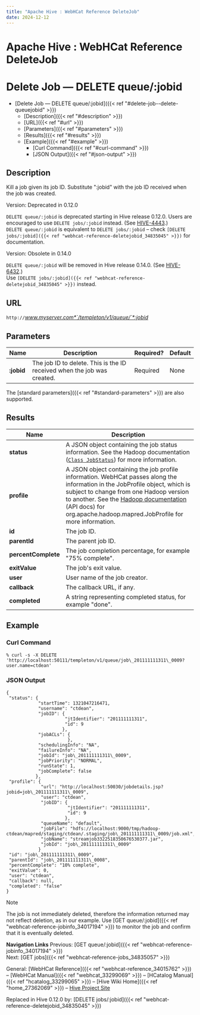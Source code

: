 ```yaml
---
title: "Apache Hive : WebHCat Reference DeleteJob"
date: 2024-12-12
---
```


# Apache Hive : WebHCat Reference DeleteJob

# Delete Job — DELETE queue/:jobid

* [Delete Job — DELETE queue/:jobid]({{< ref "#delete-job--delete-queuejobid" >}})
	+ [Description]({{< ref "#description" >}})
	+ [URL]({{< ref "#url" >}})
	+ [Parameters]({{< ref "#parameters" >}})
	+ [Results]({{< ref "#results" >}})
	+ [Example]({{< ref "#example" >}})
		- [Curl Command]({{< ref "#curl-command" >}})
		- [JSON Output]({{< ref "#json-output" >}})

## Description

Kill a job given its job ID. Substitute ":jobid" with the job ID received when the job was created.

Version: Deprecated in 0.12.0

`DELETE queue/:jobid` is deprecated starting in Hive release 0.12.0. Users are encouraged to use `DELETE jobs/:jobid` instead. (See [HIVE-4443](https://issues.apache.org/jira/browse/HIVE-4443).)  
`DELETE queue/:jobid` is equivalent to `DELETE jobs/:jobid` – check `[DELETE jobs/:jobid]({{< ref "webhcat-reference-deletejobid_34835045" >}})` for documentation.

Version: Obsolete in 0.14.0

`DELETE queue/:jobid` will be removed in Hive release 0.14.0. (See [HIVE-6432](https://issues.apache.org/jira/browse/HIVE-6432).)  
Use `[DELETE jobs/:jobid]({{< ref "webhcat-reference-deletejobid_34835045" >}})` instead.

## URL

`http://`*www.myserver.com*`/templeton/v1/queue/`*:jobid*

## Parameters

| Name | Description | Required? | Default |
| --- | --- | --- | --- |
| **:jobid** | The job ID to delete. This is the ID received when the job was created. | Required | None |

The [standard parameters]({{< ref "#standard-parameters" >}}) are also supported.

## Results

| Name | Description |
| --- | --- |
| **status** | A JSON object containing the job status information. See the Hadoop documentation ([`Class JobStatus`](http://hadoop.apache.org/docs/stable/api/org/apache/hadoop/mapred/JobStatus.html)) for more information. |
| **profile** | A JSON object containing the job profile information. WebHCat passes along the information in the JobProfile object, which is subject to change from one Hadoop version to another. See the [Hadoop documentation](http://hadoop.apache.org/docs/) (API docs) for org.apache.hadoop.mapred.JobProfile for more information. |
| **id** | The job ID. |
| **parentId** | The parent job ID. |
| **percentComplete** | The job completion percentage, for example "75% complete". |
| **exitValue** | The job's exit value. |
| **user** | User name of the job creator. |
| **callback** | The callback URL, if any. |
| **completed** | A string representing completed status, for example "done". |

## Example

### Curl Command

```
% curl -s -X DELETE 'http://localhost:50111/templeton/v1/queue/job\_201111111311\_0009?user.name=ctdean'

```

### JSON Output

```
{
 "status": {
            "startTime": 1321047216471,
            "username": "ctdean",
            "jobID": {
                      "jtIdentifier": "201111111311",
                      "id": 9
                     },
            "jobACLs": {
                       },
            "schedulingInfo": "NA",
            "failureInfo": "NA",
            "jobId": "job\_201111111311\_0009",
            "jobPriority": "NORMAL",
            "runState": 1,
            "jobComplete": false
           },
 "profile": {
             "url": "http://localhost:50030/jobdetails.jsp?jobid=job\_201111111311\_0009",
             "user": "ctdean",
             "jobID": {
                       "jtIdentifier": "201111111311",
                       "id": 9
                      },
             "queueName": "default",
             "jobFile": "hdfs://localhost:9000/tmp/hadoop-ctdean/mapred/staging/ctdean/.staging/job\_201111111311\_0009/job.xml",
             "jobName": "streamjob3322518350676530377.jar",
             "jobId": "job\_201111111311\_0009"
            }
 "id": "job\_201111111311\_0009",
 "parentId": "job\_201111111311\_0008",
 "percentComplete": "10% complete",
 "exitValue": 0,
 "user": "ctdean",
 "callback": null,
 "completed": "false"
}

```

Note

The job is not immediately deleted, therefore the information returned may not reflect deletion, as in our example. Use [GET queue/:jobid]({{< ref "webhcat-reference-jobinfo_34017194" >}}) to monitor the job and confirm that it is eventually deleted.

**Navigation Links**
Previous: [GET queue/:jobid]({{< ref "webhcat-reference-jobinfo_34017194" >}})  
 Next: [GET jobs]({{< ref "webhcat-reference-jobs_34835057" >}})

General: [WebHCat Reference]({{< ref "webhcat-reference_34015762" >}}) – [WebHCat Manual]({{< ref "webhcat_33299069" >}}) – [HCatalog Manual]({{< ref "hcatalog_33299065" >}}) – [Hive Wiki Home]({{< ref "home_27362069" >}}) – [Hive Project Site](http://hive.apache.org/)

Replaced in Hive 0.12.0 by: [DELETE jobs/:jobid]({{< ref "webhcat-reference-deletejobid_34835045" >}})

 

 

